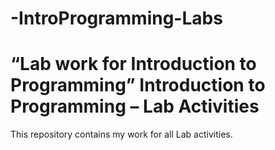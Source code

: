 # -IntroProgramming-Labs
“Lab work for Introduction to Programming”
Introduction to Programming – Lab Activities
============================================
This repository contains my work for all Lab activities.
